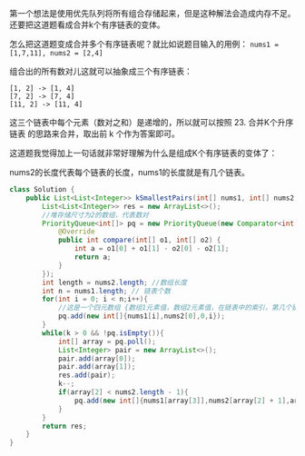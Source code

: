 第一个想法是使用优先队列将所有组合存储起来，但是这种解法会造成内存不足。还要把这道题看成合并k个有序链表的变体。

怎么把这道题变成合并多个有序链表呢？就比如说题目输入的用例：
```nums1 = [1,7,11], nums2 = [2,4]```

组合出的所有数对儿这就可以抽象成三个有序链表：
```
[1, 2] -> [1, 4] 
[7, 2] -> [7, 4]
[11, 2] -> [11, 4]
```
这三个链表中每个元素（数对之和）是递增的，所以就可以按照 23. 合并K个升序链表 的思路来合并，取出前 k 个作为答案即可。

这道题我觉得加上一句话就非常好理解为什么是组成K个有序链表的变体了：

nums2的长度代表每个链表的长度，nums1的长度就是有几个链表。
```java
class Solution {
    public List<List<Integer>> kSmallestPairs(int[] nums1, int[] nums2, int k) {
        List<List<Integer>> res = new ArrayList<>();
        //堆存储尺寸为2的数组，代表数对
        PriorityQueue<int[]> pq = new PriorityQueue(new Comparator<int[]>(){
            @Override
            public int compare(int[] o1, int[] o2) {
                int a = o1[0] + o1[1] - o2[0] - o2[1];
                return a;
            }
        });
        int length = nums2.length; //数组长度
        int n = nums1.length; // 链表个数
        for(int i = 0; i < n;i++){
            //这是一个四元数组 {数组1元素值，数组2元素值，在链表中的索引，第几个链表}
            pq.add(new int[]{nums1[i],nums2[0],0,i});
        }
        while(k > 0 && !pq.isEmpty()){
            int[] array = pq.poll();
            List<Integer> pair = new ArrayList<>();
            pair.add(array[0]);
            pair.add(array[1]);
            res.add(pair);
            k--;
            if(array[2] < nums2.length - 1){
                pq.add(new int[]{nums1[array[3]],nums2[array[2] + 1],array[2] + 1, array[3]});
            }
        }
        return res;
    }
}
```
